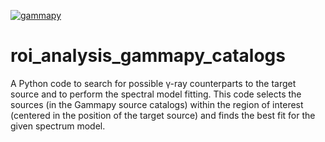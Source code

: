 [![gammapy](https://img.shields.io/badge/powered%20by-gammapy-orange.svg?style=flat)](https://gammapy.org/)

# roi_analysis_gammapy_catalogs
A Python code to search for possible γ-ray counterparts to the target source and to perform the spectral model fitting. This code selects the sources (in the Gammapy source catalogs) within the region of interest (centered in the position of the target source) and finds the best fit for the given spectrum model.
